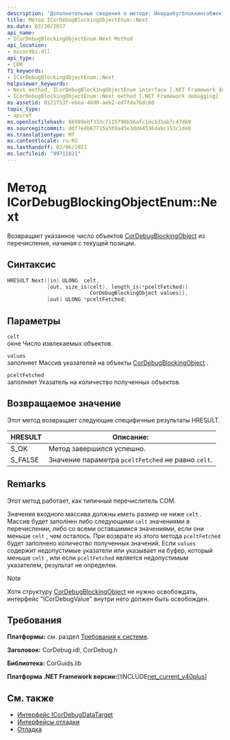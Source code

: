 ```yaml
---
description: 'Дополнительные сведения о методе: Икордебугблоккингобжектенум:: Next'
title: Метод ICorDebugBlockingObjectEnum::Next
ms.date: 03/30/2017
api_name:
- ICorDebugBlockingObjectEnum.Next Method
api_location:
- mscordbi.dll
api_type:
- COM
f1_keywords:
- ICorDebugBlockingObjectEnum::Next
helpviewer_keywords:
- Next method, ICorDebugBlockingObjectEnum interface [.NET Framework debugging]
- ICorDebugBlockingObjectEnum::Next method [.NET Framework debugging]
ms.assetid: 0121753f-ebea-48d0-aeb2-ed7fda76dc60
topic_type:
- apiref
ms.openlocfilehash: 66999ebf333c7115790b56afc1dc1d1ab7c47d69
ms.sourcegitcommit: ddf7edb67715a5b9a45e3dd44536dabc153c1de0
ms.translationtype: MT
ms.contentlocale: ru-RU
ms.lasthandoff: 02/06/2021
ms.locfileid: "99711821"
---
```

# <a name="icordebugblockingobjectenumnext-method"></a>Метод ICorDebugBlockingObjectEnum::Next

Возвращает указанное число объектов [CorDebugBlockingObject](cordebugblockingobject-structure.md) из перечисления, начиная с текущей позиции.  
  
## <a name="syntax"></a>Синтаксис  
  
```cpp  
HRESULT Next([in] ULONG  celt,  
             [out, size_is(celt), length_is(*pceltFetched)]  
                           CorDebugBlockingObject values[],  
             [out] ULONG *pceltFetched;  
```  
  
## <a name="parameters"></a>Параметры  

 `celt`  
 окне Число извлекаемых объектов.  
  
 `values`  
 заполняет Массив указателей на объекты [CorDebugBlockingObject](cordebugblockingobject-structure.md) .  
  
 `pceltFetched`  
 заполняет Указатель на количество полученных объектов.  
  
## <a name="return-value"></a>Возвращаемое значение  

 Этот метод возвращает следующие специфичные результаты HRESULT.  
  
|HRESULT|Описание:|  
|-------------|-----------------|  
|S_OK|Метод завершился успешно.|  
|S_FALSE|Значение параметра `pceltFetched` не равно `celt`.|  
  
## <a name="remarks"></a>Remarks  

 Этот метод работает, как типичный перечислитель COM.  
  
 Значения входного массива должны иметь размер не ниже `celt` . Массив будет заполнен либо следующими `celt` значениями в перечислении, либо со всеми оставшимися значениями, если они меньше `celt` , чем осталось. При возврате из этого метода `pceltFetched` будет заполнено количество полученных значений. Если `values` содержит недопустимые указатели или указывает на буфер, который меньше `celt` , или если `pceltFetched` является недопустимым указателем, результат не определен.  
  
> [!NOTE]
> Хотя структуру [CorDebugBlockingObject](cordebugblockingobject-structure.md) не нужно освобождать, интерфейс "ICorDebugValue" внутри него должен быть освобожден.  
  
## <a name="requirements"></a>Требования  

 **Платформы:** см. раздел [Требования к системе](../../get-started/system-requirements.md).  
  
 **Заголовок:** CorDebug.idl, CorDebug.h  
  
 **Библиотека:** CorGuids.lib  
  
 **Платформа .NET Framework версии:**[!INCLUDE[net_current_v40plus](../../../../includes/net-current-v40plus-md.md)]  
  
## <a name="see-also"></a>См. также

- [Интерфейс ICorDebugDataTarget](icordebugdatatarget-interface.md)
- [Интерфейсы отладки](debugging-interfaces.md)
- [Отладка](index.md)
